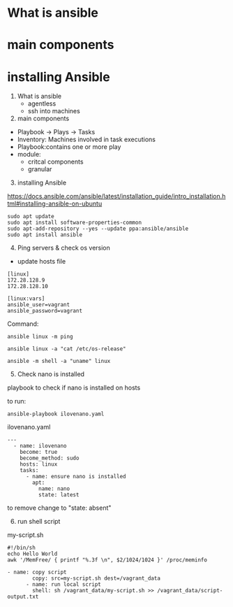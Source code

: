 # What is ansible
# main components
# installing Ansible

1. What is ansible
   * agentless
   * ssh into machines 
2. main components
  * Playbook -> Plays -> Tasks
  * Inventory: Machines involved in task executions
  * Playbook:contains one or more play
  * module: 
    * critcal components
    * granular
  
3. installing Ansible

https://docs.ansible.com/ansible/latest/installation_guide/intro_installation.html#installing-ansible-on-ubuntu
```
sudo apt update
sudo apt install software-properties-common
sudo apt-add-repository --yes --update ppa:ansible/ansible
sudo apt install ansible
```

4. Ping servers & check os version
* update hosts file
```
[linux]
172.28.128.9
172.28.128.10

[linux:vars]
ansible_user=vagrant
ansible_password=vagrant
```

Command:
```
ansible linux -m ping

ansible linux -a "cat /etc/os-release"

ansible -m shell -a "uname" linux
```

5. Check nano is installed

playbook to check if nano is installed on hosts

to run: 
```
ansible-playbook ilovenano.yaml
```

ilovenano.yaml
```
---
  - name: ilovenano    
    become: true       
    become_method: sudo
    hosts: linux       
    tasks:
      - name: ensure nano is installed
        apt:
          name: nano
          state: latest
```
to remove change to "state: absent"

6. run shell script

my-script.sh
```
#!/bin/sh
echo Hello World
awk '/MemFree/ { printf "%.3f \n", $2/1024/1024 }' /proc/meminfo
```

```
- name: copy script
        copy: src=my-script.sh dest=/vagrant_data
      - name: run local script
        shell: sh /vagrant_data/my-script.sh >> /vagrant_data/script-output.txt
```
